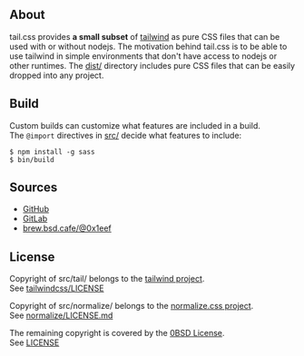 ## About

tail.css provides **a small subset** of
[tailwind](https://tailwindcss.com/)
as pure CSS files that can be used with
or without nodejs. The motivation behind
tail.css is to be able to use tailwind in
simple environments that don't have access
to nodejs or other runtimes. The [dist/](dist/)
directory includes pure CSS files that can be
easily dropped into any project.

## Build

Custom builds can customize what features are included in a build. <br>
The `@import` directives in [src/](src/) decide what features to
include:

    $ npm install -g sass
    $ bin/build

## Sources

* [GitHub](https://github.com/0x1eef/tail.css)
* [GitLab](https://gitlab.com/0x1eef/tail.css)
* [brew.bsd.cafe/@0x1eef](https://brew.bsd.cafe/0x1eef/tail.css)

## License

Copyright of src/tail/ belongs to the
[tailwind project](https://tailwindcss.com/).
<br>
See [tailwindcss/LICENSE](https://github.com/tailwindlabs/tailwindcss/blob/master/LICENSE)

Copyright of src/normalize/ belongs to the
[normalize.css project](https://raw.githubusercontent.com/necolas/normalize.css).
<br>
See [normalize/LICENSE.md](https://github.com/necolas/normalize.css/blob/master/LICENSE.md)

The remaining copyright is covered by the [0BSD License](https://choosealicense.com/licenses/0bsd/).
<br>
See [LICENSE](./LICENSE)

